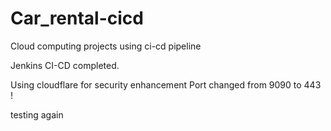# Car_rental-cicd
Cloud computing projects using ci-cd pipeline

Jenkins CI-CD completed.

Using cloudflare for security enhancement
Port changed from 9090 to 443 !

testing again 
